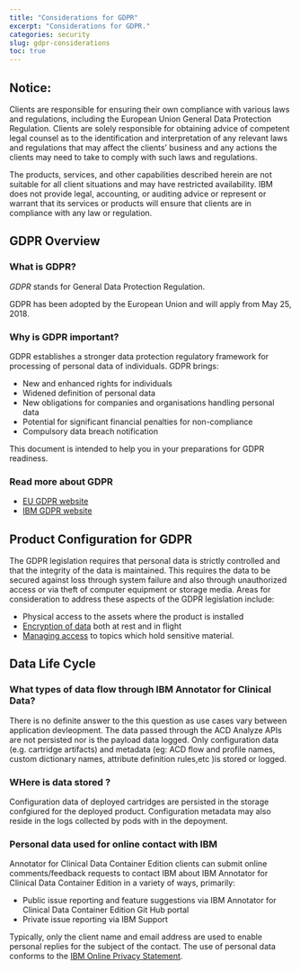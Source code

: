 ```yaml
---
title: "Considerations for GDPR"
excerpt: "Considerations for GDPR."
categories: security
slug: gdpr-considerations
toc: true
---
```


## Notice:

Clients are responsible for ensuring their own compliance with various laws
and regulations, including the European Union General Data Protection Regulation.
Clients are solely responsible for obtaining advice of competent legal counsel as to
the identification and interpretation of any relevant laws and regulations that may
affect the clients’ business and any actions the clients may need to take to comply
with such laws and regulations.

The products, services, and other capabilities
described herein are not suitable for all client situations and may have restricted
availability. IBM does not provide legal, accounting, or auditing advice or represent or
warrant that its services or products will ensure that clients are in compliance with
any law or regulation.

## GDPR Overview

### What is GDPR?

_GDPR_ stands for General Data Protection Regulation.

GDPR has been adopted by the European Union and will apply from May 25, 2018.

### Why is GDPR important?

GDPR establishes a stronger data protection regulatory framework for processing of personal data of individuals. GDPR brings:

- New and enhanced rights for individuals
- Widened definition of personal data
- New obligations for companies and organisations handling personal data
- Potential for significant financial penalties for non-compliance
- Compulsory data breach notification

This document is intended to help you in your preparations for GDPR readiness.

### Read more about GDPR

- [EU GDPR website](https://gdpr.eu/)
- [IBM GDPR website](https://www.ibm.com/data-responsibility/gdpr/)

## Product Configuration for GDPR

The GDPR legislation requires that personal data is strictly controlled and that the
integrity of the data is maintained. This requires the data to be secured against loss
through system failure and also through unauthorized access or via theft of computer equipment or storage media.
Areas for consideration to address these aspects of the GDPR legislation include:

- Physical access to the assets where the product is installed
- [Encryption of data](../security) both at rest and in flight
- [Managing access](../managing-access) to topics which hold sensitive material.

## Data Life Cycle

### What types of data flow through IBM Annotator for Clinical Data?

There is no definite answer to the this question as use cases vary between application devleopment.
The data passed through the ACD Analyze APIs are not persisted nor is the payload data logged.
Only configuration data (e.g. cartridge artifacts) and metadata (eg: ACD flow and profile names, custom dictionary names, attribute definition rules,etc )is stored or logged.

### WHere is data stored ?

Configuration data of deployed cartridges are persisted in the storage confgiured for the deployed product.
Configuration metadata may also reside in the logs collected by pods with in the depoyment.

### Personal data used for online contact with IBM

Annotator for Clinical Data Container Edition clients can submit online comments/feedback requests to contact IBM about IBM Annotator for Clinical Data Container Edition in a variety of
ways, primarily:

- Public issue reporting and feature suggestions via IBM Annotator for Clinical Data Container Edition Git Hub portal
- Private issue reporting via IBM Support

Typically, only the client name and email address are used to enable personal replies for the subject of the contact. The use of personal data conforms to the [IBM Online Privacy Statement](https://www.ibm.com/privacy/us/en/).
